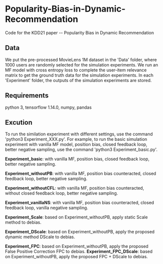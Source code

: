 # Popularity-Bias-in-Dynamic-Recommendation
Code for the KDD21 paper -- Popularity Bias in Dynamic Recommendation

## Data
We put the pre-processed MovieLens 1M dataset in the 'Data' folder, where 1000 users are randomly selected for the simulation experiments. We run an MF model with cross entropy loss to complete the user-item relevance matrix to get the ground truth data for the simulation experiments. In each 'Experiment' folder, the outputs of the simulation experiments are stored.

## Requirements
python 3, tensorflow 1.14.0, numpy, pandas

## Excution
To run the similation experiment with different settings, use the command 'python3 Experiment_XXX.py'. For example, to run the basic simulation experiment with vanilla MF model, position bias, closed feedback loop, better negative sampling, use the command 'python3 Experiment_basic.py'.

**Experiment_basic**: with vanilla MF, position bias, closed feedback loop, better negative sampling.  

**Experiment_withoutPB**: with vanilla MF, position bias counteracted, closed feedback loop, better negative sampling.  

**Experiment_withoutCFL**: with vanilla MF,  position bias counteracted, without closed feedback loop, better negative sampling.  

**Experiment_vanillaNS**: with vanilla MF, position bias counteracted, closed feedback loop, vanilla negative sampling.  

**Experiment_Scale**: based on Experiment_withoutPB, apply static Scale method to debias.  

**Experiment_DScale**: based on Experiment_withoutPB, apply the proposed dynamic method DScale to debias.

**Experiment_FPC**: based on Experiment_withoutPB, apply the proposed False Positive Correction FPC to debias.
**Experiment_FPC_DScale**: based on Experiment_withoutPB, apply the proposed FPC + DScale to debias.   



